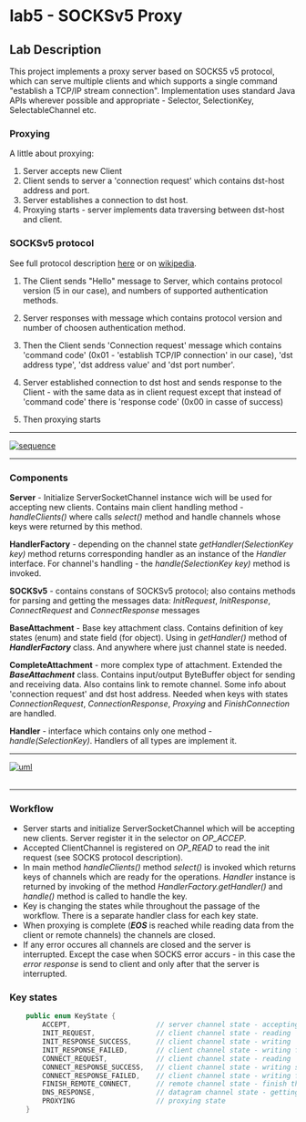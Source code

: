 # lab5 - SOCKSv5 Proxy
## Lab Description
This project implements a proxy server based on SOCKS5 v5 protocol, which can serve multiple clients and which supports a single command "establish a TCP/IP stream connection". Implementation uses standard Java APIs wherever possible and appropriate - Selector, SelectionKey, SelectableChannel etc. 

### Proxying
A little about proxying:
1. Server accepts new Client
2. Client sends to server a 'connection request' which contains dst-host address and port.
3. Server establishes a connection to dst host.
4. Proxying starts - server implements data traversing between dst-host and client.

### SOCKSv5 protocol
See full protocol description [here](https://www.ietf.org/rfc/rfc1928.txt) or on [wikipedia](https://ru.wikipedia.org/wiki/SOCKS). 
1. The Client sends "Hello" message to Server, which contains protocol version (5 in our case), and numbers of supported authentication methods. 

2. Server responses with message which contains protocol version and number of choosen authentication method. 
3. Then the Client sends 'Connection request' message which contains 'command code' (0x01 - 'establish TCP/IP connection' in our case), 'dst address type', 'dst address value' and 'dst port number'. 
4. Server established connection to dst host and sends response to the Client - with the same data as in client request except that instead of 'command code' there is 'response code' (0x00 in casse of success)
5. Then proxying starts

___
<a href="https://imgbb.com/"><img src="https://i.ibb.co/pvF0rsH/sequence.png" alt="sequence" border="0"></a>
___

### Components
__Server__ - Initialize ServerSocketChannel instance wich will be used for accepting new clients. Contains main client handling method - _handleClients()_ where calls _select()_ method and handle channels whose keys were returned by this method.

__HandlerFactory__ - depending on the channel state _getHandler(SelectionKey key)_ method returns corresponding handler as an instance of the _Handler_ interface. For channel's handling - the _handle(SelectionKey key)_ method is invoked.

__SOCKSv5__ - contains constans of SOCKSv5 protocol; also contains methods for parsing and getting the messages data: _InitRequest_, _InitResponse_, _ConnectRequest_ and _ConnectResponse_ messages

__BaseAttachment__ - Base key attachment class. Contains definition of key states (enum) and state field (for object). Using in _getHandler()_ method of ___HandlerFactory___ class. And anywhere where just channel state is needed.

__CompleteAttachment__ - more complex type of attachment. Extended the ___BaseAttachment___ class. Contains input/output ByteBuffer object for sending and receiving data. Also contains link to remote channel. Some info about 'connection request' and dst host address. Needed when keys with states  _ConnectionRequest_, _ConnectionResponse_, _Proxying_ and _FinishConnection_ are handled.

__Handler__ - interface which contains only one method - _handle(SelectionKey)_. Handlers of all types are implement it.
___
<a href="https://ibb.co/6tDbNzf"><img src="https://i.ibb.co/qgm9xKP/uml.png" alt="uml" border="0"></a><br /><a target='_blank' href='https://ru.imgbb.com/'></a><br />
___

### Workflow
+ Server starts and initialize ServerSocketChannel which will be accepting new clients. Server register it in the selector on _OP_ACCEP_.
+ Accepted ClientChannel is registered on _OP_READ_ to read the init request (see SOCKS protocol description). 
+ In main method _handleClients()_ method _select()_ is invoked which returns keys of channels which are ready for the operations. _Handler_ instance is returned by invoking of the method _HandlerFactory.getHandler()_ and _handle()_ method is called to handle the key.
+ Key is changing the states while throughout the passage of the workflow. There is a separate handler class for each key state.
+ When proxying is complete (___EOS___ is reached while reading data from the client or remote channels) the channels are closed.
+ If any error occures all channels are closed and the server is interrupted. Except the case when SOCKS error accurs - in this case the _error response_ is send to client and only after that the server is interrupted.

### Key states
```java
    public enum KeyState {
        ACCEPT,                     // server channel state - accepting new clients
        INIT_REQUEST,               // client channel state - reading 'Hello' msg from channel
        INIT_RESPONSE_SUCCESS,      // client channel state - writing 'Hello' msg response to channel
        INIT_RESPONSE_FAILED,       // client channel state - writing failed response on 'Hello' msg to channel
        CONNECT_REQUEST,            // client channel state - reading 'Connection request' msg from channel
        CONNECT_RESPONSE_SUCCESS,   // client channel state - writing success connection response to channel
        CONNECT_RESPONSE_FAILED,    // client channel state - writing failed connection response to channel
        FINISH_REMOTE_CONNECT,      // remote channel state - finish the connection of remote channel
        DNS_RESPONSE,               // datagram channel state - getting response from dns server
        PROXYING                    // proxying state
    }
```